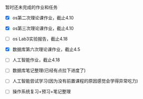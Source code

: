 暂时还未完成的作业和任务

- [x] os第二次理论课作业，截止4.10
- [x] os第三次理论课作业，截止4.10
- [ ] os Lab3实验报告，截止4.18
- [x] 数据库第六次理论课作业，截止4.5
- [ ] 人工智能作业，截止4.18
- [ ] 数据库笔记整理(已经有点拉下进度了)
- [ ] 人工智能尝试学习(因为没有前置课程的原因感觉会学得异常吃力)
- [ ] 操作系统复习+预习+笔记整理

